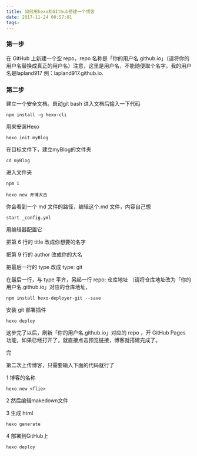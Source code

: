 ```yaml
---
title: 如何用hexo和GIthub搭建一个博客
date: 2017-11-24 00:57:01
tags:
---
```

### 第一步
在 GitHub 上新建一个空 repo，repo 名称是「你的用户名.github.io」（请将你的用户名替换成真正的用户名）注意，这里是用户名，不能随便取个名字。我的用户名是lapland917 例：lapland917.github.io.
### 第二步
建立一个安全文档。启动git bash 进入文档后输入一下代码

```
npm install -g hexo-cli
```
用来安装Hexo

```
hexo init myBlog
```
在目标文件下，建立myBlog的文件夹

```
cd myBlog
```
进入文件夹

```
npm i
```
```
hexo new 开博大吉 
```
你会看到一个 md 文件的路径，编辑这个.md 文件，内容自己想

```
start _config.yml
```
用编辑器配置它

把第 6 行的 title 改成你想要的名字

把第 9 行的 author 改成你的大名

把最后一行的 type 改成 type: git

在最后一行，与 type 平齐，另起一行 repo: 仓库地址 （请将仓库地址改为「你的用户名.github.io」对应的仓库地址，

```
npm install hexo-deployer-git --save
```
安装 git 部署插件

```
hexo deploy
```
这步完了以后，刷新「你的用户名.github.io」对应的 repo ，开 GitHub Pages 功能，如果已经打开了，就直接点击预览链接，博客就搭建完成了。

完


第二次上传博客，只需要输入下面的代码就行了

1 博客的名称 
```
hexo new <flie>
```


2 然后编辑makedown文件

3 生成 html
```
hexo generate
```

4 部署到GitHub上
```
hexo deploy
```
